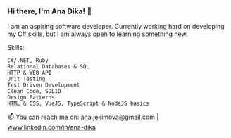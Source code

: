### Hi there, I'm Ana Dika! 👋

<!--
**anajekimova/anajekimova** is a ✨ _special_ ✨ repository because its `README.md` (this file) appears on your GitHub profile.
I am an aspiring software developer. Currently working hard on developing my C# skills, but I am always open to learning something new.
.
--> 
I am an aspiring software developer. Currently working hard on developing my C# skills, but I am always open to learning something new.

Skills:

    C#/.NET, Ruby
    Relational Databases & SQL
    HTTP & WEB API
    Unit Testing
    Test Driven Development
    Clean Code, SOLID
    Design Patterns
    HTML & CSS, VueJS, TypeScript & NodeJS basics

📫 You can reach me on: ana.jekimova@gmail.com | www.linkedin.com/in/ana-dika

